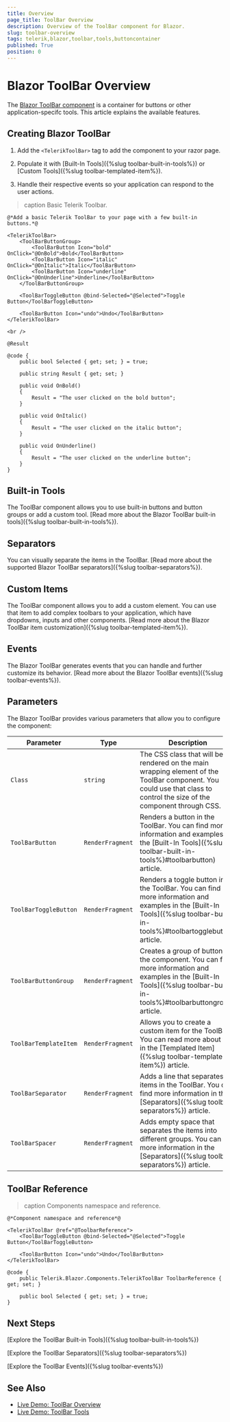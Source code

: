 ```yaml
---
title: Overview
page_title: ToolBar Overview
description: Overview of the ToolBar component for Blazor.
slug: toolbar-overview
tags: telerik,blazor,toolbar,tools,buttoncontainer
published: True
position: 0
---
```


# Blazor ToolBar Overview

The <a href = "https://www.telerik.com/blazor-ui/toolbar" target="_blank">Blazor ToolBar component</a> is a container for buttons or other application-specifc tools. This article explains the available features.

## Creating Blazor ToolBar

1. Add the `<TelerikToolBar>` tag to add the component to your razor page.

1. Populate it with [Built-In Tools]({%slug toolbar-built-in-tools%}) or [Custom Tools]({%slug toolbar-templated-item%}).

1. Handle their respective events so your application can respond to the user actions.

>caption Basic Telerik Toolbar.

````CSHTML
@*Add a basic Telerik ToolBar to your page with a few built-in buttons.*@

<TelerikToolBar>
    <ToolBarButtonGroup>
        <ToolBarButton Icon="bold" OnClick="@OnBold">Bold</ToolBarButton>
        <ToolBarButton Icon="italic" OnClick="@OnItalic">Italic</ToolBarButton>
        <ToolBarButton Icon="underline" OnClick="@OnUnderline">Underline</ToolBarButton>
    </ToolBarButtonGroup>

    <ToolBarToggleButton @bind-Selected="@Selected">Toggle Button</ToolBarToggleButton>

    <ToolBarButton Icon="undo">Undo</ToolBarButton>
</TelerikToolBar>

<br />

@Result

@code {
    public bool Selected { get; set; } = true;

    public string Result { get; set; }

    public void OnBold()
    {
        Result = "The user clicked on the bold button";
    }

    public void OnItalic()
    {
        Result = "The user clicked on the italic button";
    }

    public void OnUnderline()
    {
        Result = "The user clicked on the underline button";
    }
}
````

## Built-in Tools

The ToolBar component allows you to use built-in buttons and button groups or add a custom tool. [Read more about the Blazor ToolBar built-in tools]({%slug toolbar-built-in-tools%}).

## Separators

You can visually separate the items in the ToolBar. [Read more about the supported Blazor ToolBar separators]({%slug toolbar-separators%}).

## Custom Items

The ToolBar component allows you to add a custom element. You can use that item to add complex toolbars to your application, which have dropdowns, inputs and other components. [Read more about the Blazor ToolBar item customization]({%slug toolbar-templated-item%}).

## Events

The Blazor ToolBar generates events that you can handle and further customize its behavior. [Read more about the Blazor ToolBar events]({%slug toolbar-events%}).

## Parameters

The Blazor ToolBar provides various parameters that allow you to configure the component:

| Parameter | Type | Description |
| ----------- | ----------- | ----------- |
| `Class` | `string` | The CSS class that will be rendered on the main wrapping element of the ToolBar component. You could use that class to control the size of the component through CSS. |
| `ToolBarButton` | `RenderFragment` | Renders a button in the ToolBar. You can find more information and examples in the [Built-In Tools]({%slug toolbar-built-in-tools%}#toolbarbutton) article. |
| `ToolBarToggleButton` | `RenderFragment` | Renders a toggle button in the ToolBar. You can find more information and examples in the [Built-In Tools]({%slug toolbar-built-in-tools%}#toolbartogglebutton) article. |
| `ToolBarButtonGroup` | `RenderFragment` | Creates a group of buttons in the component. You can find more information and examples in the [Built-In Tools]({%slug toolbar-built-in-tools%}#toolbarbuttongroup) article. |
| `ToolBarTemplateItem` | `RenderFragment` | Allows you to create a custom item for the ToolBar. You can read more about this in the [Templated Item]({%slug toolbar-templated-item%}) article. |
| `ToolBarSeparator` | `RenderFragment` | Adds a line that separates items in the ToolBar. You can find more information in the [Separators]({%slug toolbar-separators%}) article. |
| `ToolBarSpacer` | `RenderFragment` | Adds empty space that separates the items into different groups. You can find more information in the [Separators]({%slug toolbar-separators%}) article. |

## ToolBar Reference

>caption Components namespace and reference.

````CSHTML
@*Component namespace and reference*@

<TelerikToolBar @ref="@ToolbarReference">
    <ToolBarToggleButton @bind-Selected="@Selected">Toggle Button</ToolBarToggleButton>

    <ToolBarButton Icon="undo">Undo</ToolBarButton>
</TelerikToolBar>

@code {
    public Telerik.Blazor.Components.TelerikToolBar ToolbarReference { get; set; }

    public bool Selected { get; set; } = true;
}
````

## Next Steps

[Explore the ToolBar Built-in Tools]({%slug toolbar-built-in-tools%})

[Explore the ToolBar Separators]({%slug toolbar-separators%})

[Explore the ToolBar Events]({%slug toolbar-events%})

## See Also

* [Live Demo: ToolBar Overview](https://demos.telerik.com/blazor-ui/toolbar/overview)
* [Live Demo: ToolBar Tools](https://demos.telerik.com/blazor-ui/toolbar/tools)
